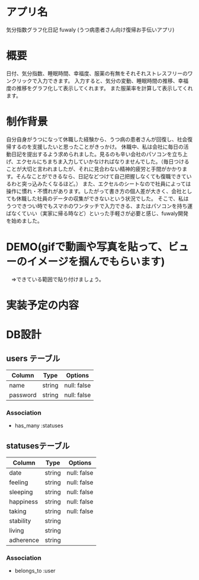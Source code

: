 # アプリ名
気分指数グラフ化日記 fuwaly (うつ病患者さん向け復帰お手伝いアプリ)

# 概要
日付、気分指数、睡眠時間、幸福度、服薬の有無をそれそれストレスフリーのワンクリックで入力できます。
入力すると、気分の変動、睡眠時間の推移、幸福度の推移をグラフ化して表示してくれます。
また服薬率を計算して表示してくれます。

# 制作背景
自分自身がうつになって休職した経験から、うつ病の患者さんが回復し、社会復帰するのを支援したいと思ったことがきっかけ。
休職中、私は会社に毎日の活動日記を提出するよう求められました。見るのも辛い会社のパソコンを立ち上げ、エクセルにちまちま入力していかなければなりませんでした。（毎日つけることが大切と言われましたが、それに見合わない精神的疲労と手間がかかります。そんなことができるなら、日記などつけて自己把握しなくても復職できているわと突っ込みたくなるほど。）
また、エクセルのシートなので社員によっては操作に慣れ・不慣れがあります。したがって書き方の個人差が大きく、会社としても休職した社員のデータの収集ができないという状況でした。
そこで、私はうつできつい時でもスマホのワンタッチで入力できる、またはパソコンを持ち運ばなくていい（実家に帰る時など）といった手軽さが必要と感じ、fuwaly開発を始めました。

# DEMO(gifで動画や写真を貼って、ビューのイメージを掴んでもらいます)
　⇒できている範囲で貼り付けましょう。

# 実装予定の内容

# DB設計

## users テーブル

| Column         | Type   | Options     |
| -------------- | ------ | ----------- |
| name           | string | null: false |
| password       | string | null: false |

### Association

- has_many :statuses


##  statusesテーブル

| Column         | Type   | Options     |
| -------------- | ------ | ----------- |
| date           | string | null: false |
| feeling        | string | null: false |
| sleeping       | string | null: false |
| happiness      | string | null: false |
| taking         | string | null: false |
| stability      | string |             |
| living         | string |             |
| adherence      | string |             |

### Association

- belongs_to :user
